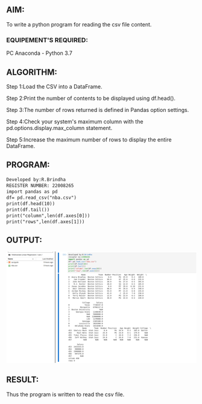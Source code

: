 

## AIM:
To write a python program for reading the csv file content.

### EQUIPEMENT'S REQUIRED:
PC Anaconda - Python 3.7

## ALGORITHM:
Step 1:Load the CSV into a DataFrame.


Step 2:Print the number of contents to be displayed using df.head().


Step 3:The number of rows returned is defined in Pandas option settings.

Step 4:Check your system's maximum column with the pd.options.display.max_column statement.


Step 5:Increase the maximum number of rows to display the entire DataFrame.



## PROGRAM:
```
Developed by:R.Brindha
REGISTER NUMBER: 22008265
import pandas as pd
df= pd.read_csv("nba.csv")
print(df.head(10))
print(df.tail())
print("column",len(df.axes[0]))
print("rows",len(df.axes[1]))
```
## OUTPUT:
![](./csv.png)

## RESULT:
Thus the program is written to read the csv file.
